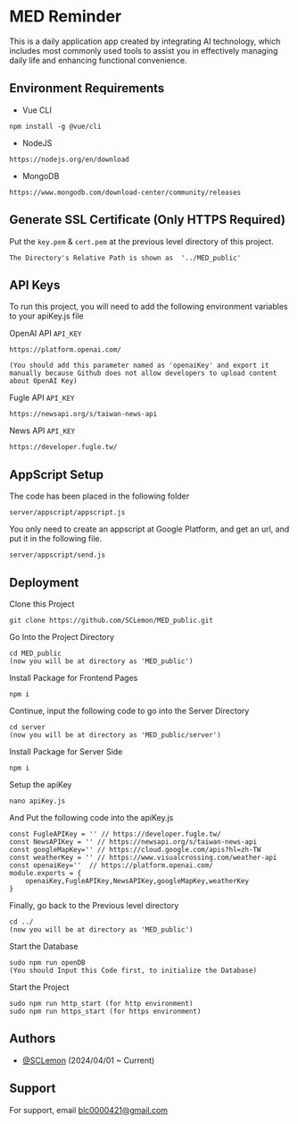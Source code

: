 
# MED Reminder


This is a daily application app created by integrating AI technology, which includes most commonly used tools to assist you in effectively managing daily life and enhancing functional convenience.


## Environment Requirements

- Vue CLI
```
npm install -g @vue/cli
```
- NodeJS
```
https://nodejs.org/en/download
```
- MongoDB
```
https://www.mongodb.com/download-center/community/releases
```

## Generate SSL Certificate (Only HTTPS Required)
Put the ``key.pem`` & ``cert.pem`` at the previous level directory of this project.
```
The Directory's Relative Path is shown as  '../MED_public'
```

## API Keys

To run this project, you will need to add the following environment variables to your apiKey.js file

OpenAI API `API_KEY`
```
https://platform.openai.com/

(You should add this parameter named as 'openaiKey' and export it manually because Github does not allow developers to upload content about OpenAI Key)
```

Fugle API `API_KEY`
```
https://newsapi.org/s/taiwan-news-api
```

News API `API_KEY`
```
https://developer.fugle.tw/
```

## AppScript Setup
The code has been placed in the following folder
```
server/appscript/appscript.js
```
You only need to create an appscript at Google Platform, and get an url, and put it in the following file.
```
server/appscript/send.js
```

## Deployment
Clone this Project
```
git clone https://github.com/SCLemon/MED_public.git 
```

Go Into the Project Directory
```
cd MED_public
(now you will be at directory as 'MED_public')
```
Install Package for Frontend Pages
```
npm i
```

Continue, input the following code to go into the Server Directory
```
cd server
(now you will be at directory as 'MED_public/server')
```

Install Package for Server Side
```
npm i
```
Setup the apiKey
```
nano apiKey.js
```

And Put the following code into the apiKey.js
```
const FugleAPIKey = '' // https://developer.fugle.tw/
const NewsAPIKey = '' // https://newsapi.org/s/taiwan-news-api
const googleMapKey='' // https://cloud.google.com/apis?hl=zh-TW
const weatherKey = '' // https://www.visualcrossing.com/weather-api
const openaiKey=''  // https://platform.openai.com/
module.exports = {
    openaiKey,FugleAPIKey,NewsAPIKey,googleMapKey,weatherKey
}
```

Finally, go back to the Previous level directory
```
cd ../
(now you will be at directory as 'MED_public')
```

Start the Database
```
sudo npm run openDB
(You should Input this Code first, to initialize the Database)
```

Start the Project
```
sudo npm run http_start (for http environment)
sudo npm run https_start (for https environment)
```

## Authors

- [@SCLemon](https://github.com/SCLemon)  (2024/04/01 ~ Current)


## Support

For support, email blc0000421@gmail.com
